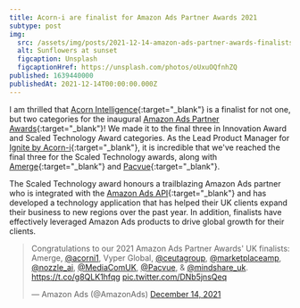 ```yaml
---
title: Acorn-i are finalist for Amazon Ads Partner Awards 2021
subtype: post
img:
  src: /assets/img/posts/2021-12-14-amazon-ads-partner-awards-finalists.jpg
  alt: Sunflowers at sunset
  figcaption: Unsplash
  figcaptionHref: https://unsplash.com/photos/oUxuOQfnhZQ
published: 1639440000
publishedAt: 2021-12-14T00:00:00.000Z
---
```

I am thrilled that [Acorn Intelligence](https://www.acorn-i.com){:target="_blank"} is a finalist for not one, but two categories for the inaugural [Amazon Ads Partner Awards](https://advertising.amazon.com/en-us/blog/uk-partner-awards-finalists){:target="_blank"}! We made it to the final three in Innovation Award and Scaled Technology Award categories. As the Lead Product Manager for [Ignite by Acorn-i](https://acorn-i.com/ignite-by-acorn-i/){:target="_blank"}, it is incredible that we've reached the final three for the Scaled Technology awards, along with [Amerge](https://www.linkedin.com/feed/update/urn:li:activity:6877605664840011776/){:target="_blank"} and [Pacvue](https://www.linkedin.com/feed/update/urn:li:activity:6876942476091895808/){:target="_blank"}.

<!-- more -->

The Scaled Technology award honours a trailblazing Amazon Ads partner who is integrated with the [Amazon Ads API](https://advertising.amazon.com/about-api){:target="_blank"} and has developed a technology application that has helped their UK clients expand their business to new regions over the past year. In addition, finalists have effectively leveraged Amazon Ads products to drive global growth for their clients.

<blockquote class="twitter-tweet"><p lang="en" dir="ltr">Congratulations to our 2021 Amazon Ads Partner Awards&#39; UK finalists: Amerge, <a href="https://twitter.com/acorni1?ref_src=twsrc%5Etfw">@acorni1</a>, Vyper Global, <a href="https://twitter.com/ceutagroup?ref_src=twsrc%5Etfw">@ceutagroup</a>, <a href="https://twitter.com/marketplaceamp?ref_src=twsrc%5Etfw">@marketplaceamp</a>, <a href="https://twitter.com/nozzle_ai?ref_src=twsrc%5Etfw">@nozzle_ai</a>, <a href="https://twitter.com/MediaComUK?ref_src=twsrc%5Etfw">@MediaComUK</a>, <a href="https://twitter.com/Pacvue?ref_src=twsrc%5Etfw">@Pacvue</a>, &amp; <a href="https://twitter.com/mindshare_uk?ref_src=twsrc%5Etfw">@mindshare_uk</a>. <a href="https://t.co/g8QLK1hfqg">https://t.co/g8QLK1hfqg</a> <a href="https://t.co/DNb5jnsQeq">pic.twitter.com/DNb5jnsQeq</a></p>&mdash; Amazon Ads (@AmazonAds) <a href="https://twitter.com/AmazonAds/status/1470832007022268418?ref_src=twsrc%5Etfw">December 14, 2021</a></blockquote> <script async src="https://platform.twitter.com/widgets.js" charset="utf-8"></script>
